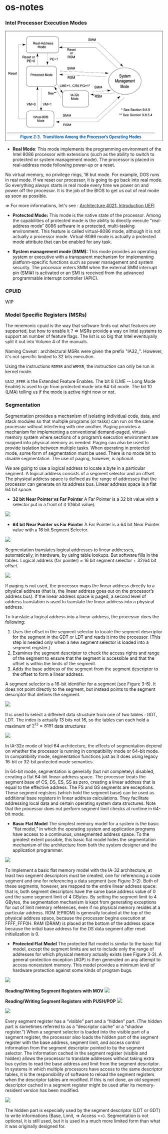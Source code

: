 # os-notes


### Intel Processor Execution Modes

![](imgs/20241117000054.png)


- **Real Mode**:
This mode implements the programming environment of the Intel 8086 processor with extensions (such as the ability to switch to protected or system management mode). The processor is placed in real-address mode following power-up or a reset.

No virtual memory, no privilege rings, 16 but mode. For example, DOS runs in real mode.
If we reset our processor, it is going to go back into real mode. So everything always starts in real mode every time we power on and power off the processor.
It is the job of the BIOS to get us out of real mode as soon as possible.

=> For more informations, let's see : [Architecture 4021: Introduction UEFI](https://www.youtube.com/watch?v=HgGwqG1Fiao&list=PLUFkSN0XLZ-ltETI20mpXOCdqC8rdven6)


- **Protected Mode:**
This mode is the native state of the processor. Among the capabilities of protected mode
is the ability to directly execute “real-address mode” 8086 software in a protected, multi-tasking environment. This feature is called virtual-8086 mode, although it is not actually a processor mode. Virtual-8086 mode is actually a protected mode attribute that can be enabled for any task.


- **System management mode (SMM):**
This mode provides an operating system or executive with a transparent mechanism for implementing platform-specific functions such as power management and system security. The processor enters SMM when the external SMM interrupt pin (SMI#) is activated or an SMI is received from the advanced programmable interrupt controller (APIC).


### CPUID

WIP

### Model Specific Registers (MSRs)
The mnemonic cpuid is the way that software finds out what features are supported, but how to enable it ?
=> MSRs provide a way on Intel systems to support an number of feature flags. The list is so big that Intel eventuyally split it out into Volume 4 of the manuals.

Naming Caveat : architectural MSRs were given the prefix "IA32_". However, it's not specific limited to 32 bits execution.

Using the instructions ```RDMSR``` and ```WRMSR```, the instruction can only be run in kernel mode.

```UA32_EFER``` is the Extended Feature Enables. The bit 8 (LME -- Long Mode Enable) is used to go from protected mode into 64-bit mode. The bit 10 (LMA) telling us if the mode is active right now or not. 

### Segmentation
Segmentation provides a mechanism of isolating individual code, data, and stack modules so that multiple programs (or tasks) can run on the same processor without interfering with one another. Paging provides a mechanism for implementing a conventional demand-paged, virtual-memory system where sections of a program’s execution environment are mapped into physical memory as needed. Paging can also be used to provide isolation between multiple tasks. When operating in protected mode, some form of segmentation must be used. There is no mode bit to disable segmentation. The use of paging, however, is optional.

We are going to use a logical address to locate a byte in a particular segment. A logical address consists of a segment selector and an offset. The physical address space is defined as the range of addresses that the processor can generate on its address bus. Linear address space is a flat 64 bit space.

- **32 bit Near Pointer vs Far Pointer**
A Far Pointer is a 32 bit value with a selector put in a front of it 1(16bit value).

![](imgs/20241117040546.png)

- **64 bit Near Pointer vs Far Pointer**
A Far Pointer is a 64 bit Near Pointer value with a 16 bit Segment Selector.

![](imgs/20241117040600.png)

Segmentation translates logical addresses to linear addresses, automatically, in hardware, by using table lookups. But software fills in the tables. Logical address (far pointer) = 16 bit segment selector + 32/64 bit offset.

![](imgs/20241117041107.png)

If paging is not used, the processor maps the linear address directly to a physical address (that is, the linear address goes out on the processor’s address bus). If the linear address space is paged, a second level of address translation is used to translate the linear address into a physical address.

To translate a logical address into a linear address, the processor does the following:
1. Uses the offset in the segment selector to locate the segment descriptor for the segment in the GDT or LDT and reads it into the processor. (This step is needed only when a new segment selector is loaded into a segment register.)
2. Examines the segment descriptor to check the access rights and range of the segment to ensure that the segment is accessible and that the offset is within the limits of the segment.
3. Adds the base address of the segment from the segment descriptor to the offset to form a linear address.

A segment selector is a 16-bit identifier for a segment (see Figure 3-6). It does not point directly to the segment, but instead points to the segment descriptor that defines the segment.

![](imgs/20241117041506.png)

It is used to select a different data structure from one of two tables : GDT, LDT. The index is actually 13 bits not 16, so the tables can each hold a maximum of $2^{13} = 8191$ data structures 


  
![](imgs/20241117035402.png)


In IA-32e mode of Intel 64 architecture, the effects of segmentation depend on whether the processor is running in compatibility mode or 64-bit mode. In compatibility mode, segmentation functions just as it does using legacy 16-bit or 32-bit protected mode semantics.

In 64-bit mode, segmentation is generally (but not completely) disabled, creating a flat 64-bit linear-address space. The processor treats the segment base of CS, DS, ES, SS as zero, creating a linear address that is equal to the effective address. The FS and GS segments are exceptions. These segment registers (which hold the segment base) can be used as additional base registers in linear address calculations. They facilitate addressing local data
and certain operating system data structures. 
Note that the processor does not perform segment limit checks at runtime in 64-bit mode.

- **Basic Flat Model**
The simplest memory model for a system is the basic “flat model,” in which the operating system and application programs have access to a continuous, unsegmented address space. To the greatest extent possible, this basic flat model hides the segmentation mechanism of the architecture from both the system designer and the application programmer.

![](imgs/20241117035626.png)

To implement a basic flat memory model with the IA-32 architecture, at least two segment descriptors must be created, one for referencing a code segment and one for referencing a data segment (see Figure 3-2). Both of these segments, however, are mapped to the entire linear address space: that is, both segment descriptors have the same base address value of 0 and the same segment limit of 4 GBytes. By setting the segment limit to 4 GBytes, the segmentation mechanism is kept from generating exceptions for out of limit memory references, even if no physical memory resides at a particular address. ROM (EPROM) is generally located at the top of the physical address space, because the processor begins execution at FFFF_FFF0H. RAM (DRAM) is placed at the bottom of the address space because the initial base address for the DS data segment after reset initialization is 0.


- **Protected Flat Model**
The protected flat model is similar to the basic flat model, except the segment limits are set to include only the range of addresses for which physical memory actually exists (see Figure 3-3). A general-protection exception (#GP) is then generated on any attempt to access nonexistent memory. This model provides a minimum level of hardware protection against some kinds of program bugs.

![](imgs/20241117035656.png)

**Reading/Writing Segment Registers with MOV**
![](imgs/20241117042920.png)

**Reading/Writing Segment Registers with PUSH/POP**
![](imgs/20241117043048.png)

![](imgs/20241117043141.png)


Every segment register has a “visible” part and a “hidden” part. (The hidden part is sometimes referred to as a “descriptor cache” or a “shadow register.”) When a segment selector is loaded into the visible part of a segment register, the processor also loads the hidden part of the segment register with the base address, segment limit, and access control information from the segment descriptor pointed to by the segment selector. The information cached in the segment register (visible and hidden) allows the processor to translate addresses without taking extra bus cycles to read the base address and limit from the segment descriptor. In systems in which multiple processors have access to the same descriptor tables, it is the responsibility of software to reload the segment registers when the descriptor tables are modified. If this is not done, an old segment descriptor cached in a segment register might be used after its memory-resident version has been modified.


![](imgs/20241117043319.png)

The hidden part is especially used by the segment descriptor (LDT or GDT) to write informations (Base, Limit, => Access <=). 
Segmentation is not optional, it is still used, but it is used in a much more limited form than what it was originally designed for.